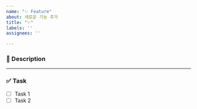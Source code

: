 ```yaml
---
name: "✨ Feature"
about: 새로운 기능 추가
title: "✨"
labels: ''
assignees: ''

---
```


### 📌 Description


---

### ✅ Task
- [ ] Task 1
- [ ] Task 2
